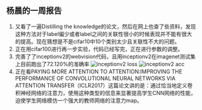 杨晨的一周报告
--------
1. 又看了一遍Distilling the knowledge的论文，然后在网上也查了些资料，发现这种方法对于label偏少或者label之间的关联性很小的时候表现并不能有很大的提高。现在猜想是不是cifar10中10个类别太少且关联性不大的问题。
2. 正在用cifar100进行再一步实验，代码已经写完，正在进行参数的调整。
3. 完善了了inceptionv2的webvision代码，且用inceptionv2在imagenet测试集上目前跑出了72.120%的准确率
![inceptionv2 loss](./PyTorch/imagenet/inceptionv2_loss.png)
![inceptionv2 acc](./PyTorch/imagenet/inceptionv2_acc.png)
4. 正在看PAYING MORE ATTENTION TO ATTENTION:IMPROVING THE PERFORMANCE OF CONVOLUTIONAL NEURAL NETWORKS VIA ATTENTION TRANSFER（ICLR2017）这篇论文讲的是：通过恰当地定义卷积神经网络的注意力，使用这种类型的信息来显著提高学生CNN网络的性能，迫使学生网络模仿一个强大的教师网络的注意力map。
